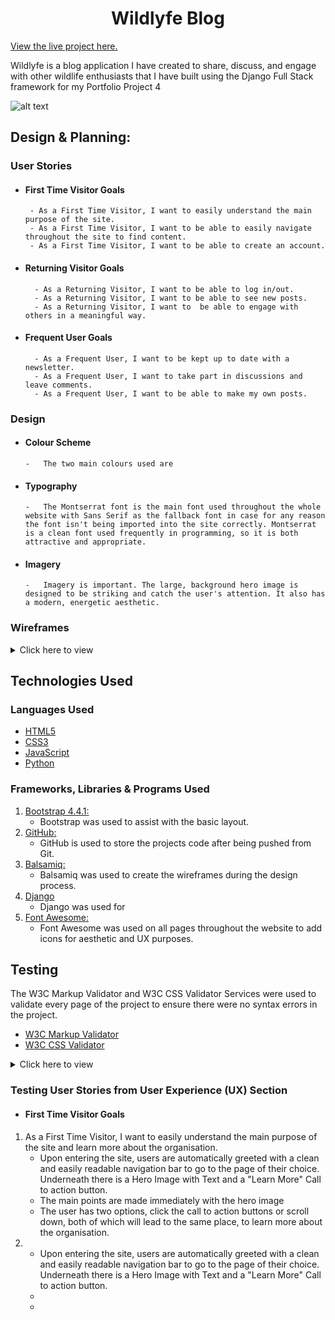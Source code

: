<h1 align="center">Wildlyfe Blog</h1>

[View the live project here.]()

Wildlyfe is a blog application I have created to share, discuss, and engage with other wildlife enthusiasts that I have built using the Django Full Stack framework for my Portfolio Project 4

![alt text](image.jpg)

## Design & Planning:

### User Stories

 - #### First Time Visitor Goals

        - As a First Time Visitor, I want to easily understand the main purpose of the site.
        - As a First Time Visitor, I want to be able to easily navigate throughout the site to find content.
        - As a First Time Visitor, I want to be able to create an account.

- #### Returning Visitor Goals

        - As a Returning Visitor, I want to be able to log in/out.
        - As a Returning Visitor, I want to be able to see new posts.
        - As a Returning Visitor, I want to  be able to engage with others in a meaningful way.


- #### Frequent User Goals

        - As a Frequent User, I want to be kept up to date with a newsletter.
        - As a Frequent User, I want to take part in discussions and leave comments.
        - As a Frequent User, I want to be able to make my own posts.

### Design
-   #### Colour Scheme

        -   The two main colours used are

-   #### Typography
        -   The Montserrat font is the main font used throughout the whole website with Sans Serif as the fallback font in case for any reason the font isn't being imported into the site correctly. Montserrat is a clean font used frequently in programming, so it is both attractive and appropriate.

-   #### Imagery
        -   Imagery is important. The large, background hero image is designed to be striking and catch the user's attention. It also has a modern, energetic aesthetic.

### Wireframes
<details>
<summary>Click here to view</summary>
<br>

![alt text](image.jpg)

![alt text](image.jpg)

![alt text](image.jpg)

</details>

## Technologies Used

### Languages Used

-   [HTML5](https://en.wikipedia.org/wiki/HTML5)
-   [CSS3](https://en.wikipedia.org/wiki/Cascading_Style_Sheets)
-   [JavaScript](https://en.wikipedia.org/wiki/JavaScript)
-   [Python](https://en.wikipedia.org/wiki/Python_(programming_language))

### Frameworks, Libraries & Programs Used

1. [Bootstrap 4.4.1:](https://getbootstrap.com/docs/4.4/getting-started/introduction/)
    - Bootstrap was used to assist with the basic layout.
2. [GitHub:](https://github.com/)
    - GitHub is used to store the projects code after being pushed from Git.
3. [Balsamiq:](https://balsamiq.com/)
    - Balsamiq was used to create the wireframes during the design process.
4. [Django](https://www.djangoproject.com/)
    - Django was used for 
5. [Font Awesome:](https://fontawesome.com/)
    - Font Awesome was used on all pages throughout the website to add icons for aesthetic and UX purposes.

## Testing

The W3C Markup Validator and W3C CSS Validator Services were used to validate every page of the project to ensure there were no syntax errors in the project.

-   [W3C Markup Validator](https://jigsaw.w3.org/css-validator/#validate_by_input)
-   [W3C CSS Validator](https://jigsaw.w3.org/css-validator/#validate_by_input)
<details>
<summary>Click here to view</summary>
<br>

![alt text](image.jpg)

![alt text](image.jpg)

![alt text](image.jpg)

</details>

### Testing User Stories from User Experience (UX) Section

-   #### First Time Visitor Goals
1. As a First Time Visitor, I want to easily understand the main purpose of the site and learn more about the organisation.
    - Upon entering the site, users are automatically greeted with a clean and easily readable navigation bar to go to the page of their choice. Underneath there is a Hero Image with Text and a "Learn More" Call to action button.
    - The main points are made immediately with the hero image
    - The user has two options, click the call to action buttons or scroll down, both of which will lead to the same place, to learn more about the organisation.
2. 
    - Upon entering the site, users are automatically greeted with a clean and easily readable navigation bar to go to the page of their choice. Underneath there is a Hero Image with Text and a "Learn More" Call to action button.
    - 
    - 
